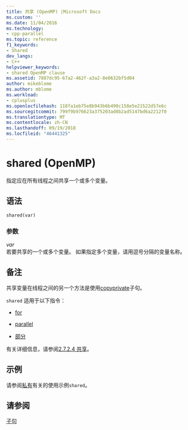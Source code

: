 ```yaml
---
title: 共享 (OpenMP) |Microsoft Docs
ms.custom: ''
ms.date: 11/04/2016
ms.technology:
- cpp-parallel
ms.topic: reference
f1_keywords:
- Shared
dev_langs:
- C++
helpviewer_keywords:
- shared OpenMP clause
ms.assetid: 7887dc95-67a2-462f-a3a2-8e0632bf5d04
author: mikeblome
ms.author: mblome
ms.workload:
- cplusplus
ms.openlocfilehash: 118fa1eb75e8b943b6b490c158e5e21522d57e6c
ms.sourcegitcommit: 799f9b976623a375203ad8b2ad5147bd6a2212f0
ms.translationtype: MT
ms.contentlocale: zh-CN
ms.lasthandoff: 09/19/2018
ms.locfileid: "46441325"
---
```

# <a name="shared-openmp"></a>shared (OpenMP)

指定应在所有线程之间共享一个或多个变量。

## <a name="syntax"></a>语法

```
shared(var)
```

### <a name="parameters"></a>参数

*var*<br/>
若要共享的一个或多个变量。 如果指定多个变量，请用逗号分隔的变量名称。

## <a name="remarks"></a>备注

共享变量在线程之间的另一个方法是使用[copyprivate](../../../parallel/openmp/reference/copyprivate.md)子句。

`shared` 适用于以下指令：

- [for](../../../parallel/openmp/reference/for-openmp.md)

- [parallel](../../../parallel/openmp/reference/parallel.md)

- [部分](../../../parallel/openmp/reference/sections-openmp.md)

有关详细信息，请参阅[2.7.2.4 共享](../../../parallel/openmp/2-7-2-4-shared.md)。

## <a name="example"></a>示例

请参阅[私有](../../../parallel/openmp/reference/private-openmp.md)有关的使用示例`shared`。

## <a name="see-also"></a>请参阅

[子句](../../../parallel/openmp/reference/openmp-clauses.md)